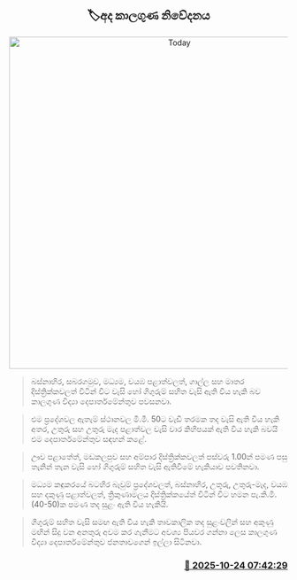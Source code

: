 <p align='center'><b><h2 align='center' title='Today's weather forecast'>🏷අද කාලගුණ නිවේදනය</h2></b></p>
<p align='center'><img src='https://helakuru.sgp1.cdn.digitaloceanspaces.com/esana/images/lib/weather-thumb-new-1[1].jpg' width='600' alt='Today's weather forecast'></p>

> බස්නාහිර, සබරගමුව, මධ්‍යම, වයඹ පළාත්වලත්, ගාල්ල සහ මාතර දිස්ත්‍රික්කවලත් විටින් විට වැසි හෝ ගිගුරුම් සහිත වැසි ඇති විය හැකි බව කාලගුණ විද්‍යා දෙපාර්තමේන්තුව පවසනවා.

> එම ප්‍රදේශවල ඇතැම් ස්ථානවල මි.මී. 50ට වැඩි තරමක තද වැසි ඇති විය හැකි අතර, උතුරු සහ උතුරු මැද පළාත්වල වැසි වාර කිහිපයක් ඇති විය හැකි බවයි එම දෙපාර්තමේන්තුව සඳහන් කළේ.

> ඌව පළාතේත්, මඩකලපුව සහ අම්පාර දිස්ත්‍රික්කවලත් පස්වරු 1.00න් පමණ පසු තැනින් තැන වැසි හෝ ගිගුරුම් සහිත වැසි ඇතිවීමේ හැකියාව පවතිනවා.

> මධ්‍යම කඳුකරයේ බටහිර බෑවුම් ප්‍රදේශවලත්, බස්නාහිර, උතුරු, උතුරු-මැද, වයඹ සහ දකුණු පළාත්වලත්, ත්‍රිකුණාමලය දිස්ත්‍රික්කයේත් විටින් විට හමන පැ.කි.මී. (40-50)ක පමණ තද සුළං ඇති විය හැකියි.

> ගිගුරුම් සහිත වැසි සමඟ ඇති විය හැකි තාවකාලික තද සුළංවලින් සහ අකුණු මඟින් සිදු වන අනතුරු අවම කර ගැනීමට අවශ්‍ය පියවර ගන්නා ලෙස කාලගුණ විද්‍යා දෙපාර්තමේන්තුව ජනතාවගෙන් ඉල්ලා සිටිනවා.



<h3 align='right'><a href='https://www.helakuru.lk/esana/p/114745/'>📅 2025-10-24 07:42:29</a></h3>
